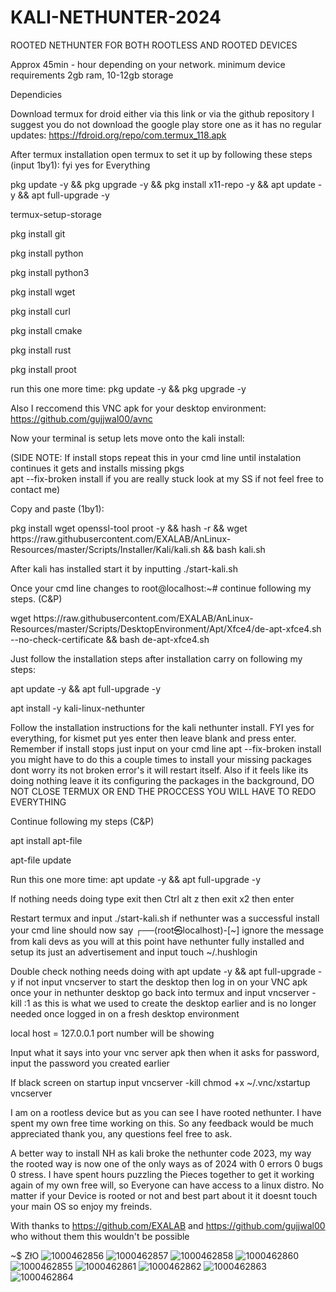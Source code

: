 # KALI-NETHUNTER-2024
ROOTED NETHUNTER FOR BOTH ROOTLESS AND ROOTED DEVICES

Approx 45min - hour depending on your network. minimum device requirements 2gb ram, 10-12gb storage

Dependicies

Download termux for droid either via this link or via the github repository I suggest you do not download the google play store one as it has no regular updates: https://fdroid.org/repo/com.termux_118.apk

After termux installation open termux to set it up by following these steps (input 1by1): 
fyi yes for Everything

pkg update -y && pkg upgrade -y && pkg install x11-repo -y && apt update -y && apt full-upgrade -y 

termux-setup-storage 

pkg install git

pkg install python 

pkg install python3

pkg install wget 

pkg install curl

pkg install cmake

pkg install rust

pkg install proot

run this one more time:
pkg update -y && pkg upgrade -y

Also I reccomend this VNC apk for your desktop environment:
https://github.com/gujjwal00/avnc

Now your terminal is setup lets move onto the kali install:

(SIDE NOTE:
If install stops repeat this in your cmd line until instalation continues it gets and installs missing pkgs  
apt --fix-broken install 
if you are really stuck look at my SS if not feel free to contact me)

Copy and paste (1by1):

pkg install wget openssl-tool proot -y && hash -r && wget https://<i></i>raw.githubusercontent.com/EXALAB/AnLinux-Resources/master/Scripts/Installer/Kali/kali.sh && bash kali.sh

After kali has installed start it by inputting 
./start-kali.sh

Once your cmd line changes to root@localhost:~# continue following my steps. (C&P)

wget https://<i></i>raw.githubusercontent.com/EXALAB/AnLinux-Resources/master/Scripts/DesktopEnvironment/Apt/Xfce4/de-apt-xfce4.sh --no-check-certificate && bash de-apt-xfce4.sh

Just follow the installation steps after installation carry on following my steps:

apt update -y && apt full-upgrade -y 

apt install -y kali-linux-nethunter 

Follow the installation instructions for the kali nethunter install. FYI yes for everything, for kismet put yes enter then leave blank and press enter. Remember if install stops just input on your cmd line 
apt --fix-broken install you might have to do this a couple times to install your missing packages dont worry its not broken error's it will restart itself. Also if it feels like its doing nothing leave it its configuring the packages in the background, DO NOT CLOSE TERMUX OR END THE PROCCESS YOU WILL HAVE TO REDO EVERYTHING 

Continue following my steps (C&P)

apt install apt-file

apt-file update

Run this one more time:
apt update -y && apt full-upgrade -y 

If nothing needs doing type exit then Ctrl alt z then exit x2 then enter

Restart termux and input ./start-kali.sh if nethunter was a successful install your cmd line should now say ┌──(root㉿localhost)-[~] ignore the message from kali devs as you will at this point have nethunter fully installed and setup its just an advertisement and input touch ~/.hushlogin 

Double check nothing needs doing with apt update -y && apt full-upgrade -y if not input vncserver to start the desktop then log in on your VNC apk once your in nethunter desktop go back into termux and input vncserver -kill :1 as this is what we used to create the desktop earlier and is no longer needed once logged in on a fresh desktop environment

local host = 127.0.0.1 port number will be showing 

Input what it says into your vnc server apk then when it asks for password, input the password you created earlier 

If black screen on startup input vncserver -kill
chmod +x ~/.vnc/xstartup 
vncserver 

I am on a rootless device but as you can see I have rooted nethunter. I have spent my own free time working on this. So any feedback would be much appreciated thank you, any questions feel free to ask.

A better way to install NH as kali broke the nethunter code 2023, my way the rooted way is now one of the only ways as of 2024 with 0 errors 0 bugs 0 stress. I have spent hours puzzling the Pieces together to get it working again of my own free will, so Everyone can have access to a linux distro. No matter if your Device is rooted or not and best part about it it doesnt touch your main OS so enjoy my freinds.

With thanks to https://github.com/EXALAB and https://github.com/gujjwal00 who without them this wouldn't be possible

~$ ZłO
![1000462856](https://github.com/user-attachments/assets/f74e8b29-a1af-45ec-8e9f-13fbfb04f92e)
![1000462857](https://github.com/user-attachments/assets/ff96bb37-c2e7-4af3-b7a6-0582b77e5606)
![1000462858](https://github.com/user-attachments/assets/88c50b30-eb34-4308-a5a7-498da84b6049)
![1000462860](https://github.com/user-attachments/assets/32ecc025-9c95-4d9b-9815-25c4264b4477)
![1000462855](https://github.com/user-attachments/assets/82163e61-a811-4ec2-9799-b036e1b5c9b1)
![1000462861](https://github.com/user-attachments/assets/9a98edde-c1e6-49bf-ac85-6951a33733c8)
![1000462862](https://github.com/user-attachments/assets/a770727a-3888-4dfb-b5d3-a89f2a93e079)
![1000462863](https://github.com/user-attachments/assets/99960030-d1a4-4a2e-a79c-ef21bce06956)
![1000462864](https://github.com/user-attachments/assets/e556e0a8-8983-483c-8843-7d7d830195ec)

